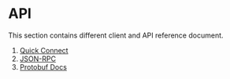 <!--
order: false
parent:
  order: 1
-->

# API

This section contains different client and API reference document.

1. [Quick Connect](./connect.md)
1. [JSON-RPC](./json-rpc.md)
1. [Protobuf Docs](./proto-docs.md)
